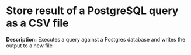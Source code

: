 # Store result of a PostgreSQL query as a CSV file

**Description:** Executes a query against a Postgres database and writes the output to a new file

